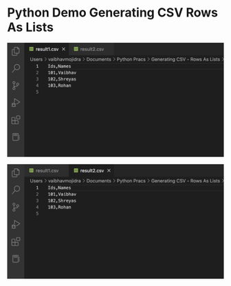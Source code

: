 # Python Demo Generating CSV Rows As Lists


[![Vaibhav Mojidra - output1.png](https://raw.githubusercontent.com/VaibhavMojidra/Python---Demo-Generating-CSV-Rows-As-Lists/master/output/output1.png "Vaibhav Mojidra")](https://vaibhavmojidra.github.io/site/)

[![Vaibhav Mojidra - output2.png](https://raw.githubusercontent.com/VaibhavMojidra/Python---Demo-Generating-CSV-Rows-As-Lists/master/output/output2.png "Vaibhav Mojidra")](https://vaibhavmojidra.github.io/site/)